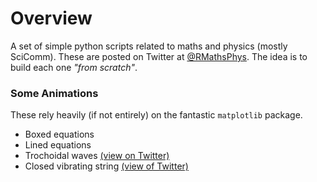 # Overview
A set of simple python scripts related to maths and physics (mostly SciComm). These are posted on Twitter at [@RMathsPhys](https://twitter.com/RMathsphys/). The idea is to build each one _"from scratch"_.

### Some Animations
These rely heavily (if not entirely) on the fantastic `matplotlib` package.
+ Boxed equations
+ Lined equations
+ Trochoidal waves [(view on Twitter)](https://twitter.com/RMathsphys/status/1293617592222064644)
+ Closed vibrating string [(view of Twitter)](https://twitter.com/RMathsphys/status/1296760633866817536)
